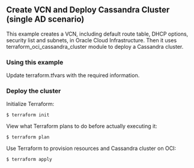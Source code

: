 ## Create VCN and Deploy Cassandra Cluster (single AD scenario)
This example creates a VCN, including default route table, DHCP options, security list and subnets, in Oracle Cloud Infrastructure. Then it uses terraform_oci_cassandra_cluster module to deploy a Cassandra cluster.

### Using this example
Update terraform.tfvars with the required information.

### Deploy the cluster  
Initialize Terraform:
```
$ terraform init
```
View what Terraform plans to do before actually executing it:
```
$ terraform plan
```
Use Terraform to provision resources and Cassandra cluster on OCI:
```
$ terraform apply
```
